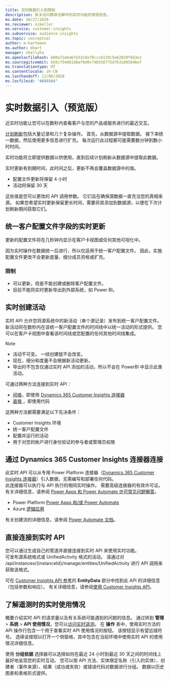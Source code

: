 ```yaml
---
title: 实时数据引入和限制
description: 有关访问群体见解中的实时功能的常规信息。
ms.date: 10/27/2020
ms.reviewer: nikeller
ms.service: customer-insights
ms.subservice: audience-insights
ms.topic: conceptual
author: m-hartmann
ms.author: mhart
manager: shellyha
ms.openlocfilehash: b00a72e6a67e33c8e70ccc6139c5e62020f9d3e1
ms.sourcegitcommit: b50c754481d0af6d0cf4b550775d7b31d95846ef
ms.translationtype: HT
ms.contentlocale: zh-CN
ms.lasthandoff: 12/06/2020
ms.locfileid: "4689164"
---
```

# <a name="real-time-data-ingestion-preview"></a>实时数据引入（预览版）

近实时功能让您可以在数秒内查看客户与您的产品或服务进行的最近交互。

[计划刷新](system.md#schedule-tab)包括大量记录和几个复杂操作。 首先，从数据源中提取数据。 接下来统一数据，然后使用更多信息进行扩充。 每次运行此过程都可能需要数分钟到数小时时间。

实时功能将立即提供数据以供使用，直到后续计划刷新从数据源中提取此数据。

实时更新有到期时间，此时间之后，更新不再会覆盖数据源中的值。

- 配置文件更新将保留 4 小时
- 活动将保留 30 天

这些值是您可以更改的 API 调用参数。 它们旨在确保源数据一直充当您的真相来源。 如果您希望实时更新保留更长时间，需要将其添加到数据源，以便在下次计划刷新期间获取它们。

## <a name="real-time-update-of-the-unified-customer-profile-fields"></a>统一客户配置文件字段的实时更新

更新的配置文件将在几秒钟内显示在客户卡视图或任何其他可视化中。

因为实时操作在数据统一后进行，所以仅适用于统一客户配置文件。 因此，实施配置文件更改不会更新度量、细分成员资格或扩充。

### <a name="limitations"></a>限制

- 可以更新，但是不能创建或删除客户配置文件。
- 目前不能将实时更新导出到外部系统，如 Power BI。

## <a name="real-time-creation-of-activities"></a>实时创建活动

实时 API 允许您将源系统中的新活动（单个源记录）发布到统一客户配置文件。 新活动将在数秒内在该统一客户配置文件的时间线中以统一活动的形式提供。 您可以在客户卡视图中查看该时间线或您配置的任何其他时间线集成。

> [!NOTE]
>
> - 活动不可变。 一经创建就不会改变。
> - 现在，细分和度量不会根据新活动更新。
> - 导出时不包含仅通过实时 API 添加的活动，所以不会在 PowerBI 中显示此类活动。

可通过两种方法连接到实时 API：

- [间接](#connect-via-the-dynamics-365-customer-insights-connector)，即使用 [Dynamics 365 Customer Insights 连接器](https://docs.microsoft.com/connectors/customerinsights/)
- [直接 ](#connect-directly-to-the-real-time-api)，即使用代码

这两种方法都需要满足以下先决条件：

- Customer Insights 环境
- 统一客户配置文件
- 配置并运行的活动
- 用于对您的帐户进行身份验证的参与者或管理员权限

## <a name="connect-via-the-dynamics-365-customer-insights-connector"></a>通过 Dynamics 365 Customer Insights 连接器连接

此实时 API 可以从专用 Power Platform 连接器（[Dynamics 365 Customer Insights 连接器](https://docs.microsoft.com/connectors/customerinsights/)）引入数据，无需编写和部署任何代码。    
此连接器可以执行与 API 执行的相同实时操作。 需要高级连接器的有效许可证。 有关详细信息，请参阅 [Power Apps 和 Power Automate 许可常见问题解答](https://docs.microsoft.com/power-platform/admin/powerapps-flow-licensing-faq)。

- Power Platform [Power Apps 和/或 Power Automate](https://docs.microsoft.com/connectors/)
- Azure [逻辑应用](https://docs.microsoft.com/azure/connectors/apis-list)

有关创建流的详细信息，请参阅 [Power Automate 文档](https://docs.microsoft.com/power-automate/)。

## <a name="connect-directly-to-the-real-time-api"></a>直接连接到实时 API

您可以通过生成自己的管道并直接连接到实时 API 来使用实时功能。    
可发布源系统格式或 UnifiedActivity 格式的活动。 请通过对 /api/instances/{instanceId}/manage/entities/UnifiedActivity 进行 API 调用来获取该格式。

可在 [Customer Insights API 参考](https://developer.ci.ai.dynamics.com/api-details#api=CustomerInsights)的 **EntityData** 部分中找到此 API 的详细信息（包括参数和响应）。 有关详细信息，请参阅[使用 Customer Insights API](apis.md)。

## <a name="understand-your-real-time-usage-with-telemetry"></a>了解遥测时的实时使用情况

概要介绍实时 API 的请求量以及有关系统可能遇到的问题的信息。 通过转到 **管理** > **系统** > **API 使用情况**，您可以[访问实时遥测](system.md#api-usage-tab)。 在 **操作** 表中，使用实时方法的 API 操作行包含一个用于查看实时 API 使用情况的按钮。 该按钮显示有望远镜符号。 选择该按钮以打开一个侧窗格，其中包含在当前环境中使用实时 API 的使用情况详细信息。

使用 **分组依据** 选择器可以选择如何在最近 24 小时到最近 30 天之间的时间线上最好地呈现您的实时互动。 您可以按 API 方法、实体限定名称（引入的实体）、创建者（事件来源）、结果（成功或失败）或错误代码对数据进行分组。 数据以历史图表和表格形式提供。
